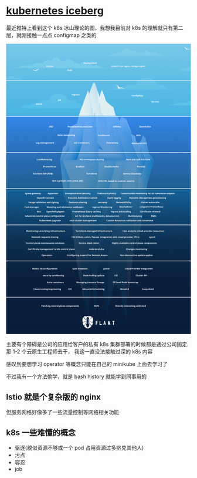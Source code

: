 # [kubernetes iceberg](/2022/05/kubernetes_iceberg.md)

最近推特上看到这个 k8s 冰山理论的图，我想我目前对 k8s 的理解就只有第二层，就刚接触一点点 configmap 之类的

![](kubernetes_iceberg.png)

主要有个障碍是公司的应用给客户的私有 k8s 集群部署的时候都是通过公司固定那 1-2 个云原生工程师去干，
我这一直没法接触过深的 k8s 内容

感叹到要想学习 operator 等概念只能在自己的 minikube 上面去学习了

不过我有一个方法偷学，就是 bash history 就能学到同事用的

## lstio 就是个复杂版的 nginx

但服务网格好像多了一些流量控制等网络相关功能

## k8s 一些难懂的概念

- 驱逐(貌似资源不够或一个 pod 占用资源过多挤兑其他人)
- 污点
- 容忍
- job
